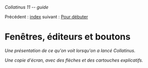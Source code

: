 *Collatinus 11 -- guide*

Précédent : [index](index.html) suivant : [Pour débuter](debuter.html)

Fenêtres, éditeurs et boutons 
=============================

_Une présentation de ce qu'on voit lorsqu'on a lancé
Collatinus._

_Une copie d'écran, avec des flèches et des cartouches
explicatifs._
